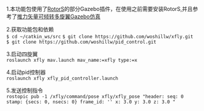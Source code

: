 1.本功能包使用了[RotorS](https://github.com/ethz-asl/rotors_simulator)的部分Gazebo插件，在使用之前需要安装RotorS,并且参考了[推力矢量可倾转多旋翼Gazebo仿真](https://github.com/LLlkaiwen/vfly)  
   
2.获取功能包和依赖  
`$ cd ~/catkin_ws/src`
`$ git clone https://github.com/woshillw/xfly.git`  
`$ git clone https://github.com/woshillw/pid_control.git`  
  
3.启动四旋翼  
`roslaunch xfly mav.launch mav_name:=xfly type:=x`

4.启动pid控制器  
`roslaunch xfly xfly_pid_controller.launch `  

5.发送控制指令  
`rostopic pub -1 /xfly/command/pose xfly/xfly_pose "header:
seq: 0
stamp: {secs: 0, nsecs: 0}
frame_id: ''
x: 3.0
y: 3.0
z: 3.0
" `
